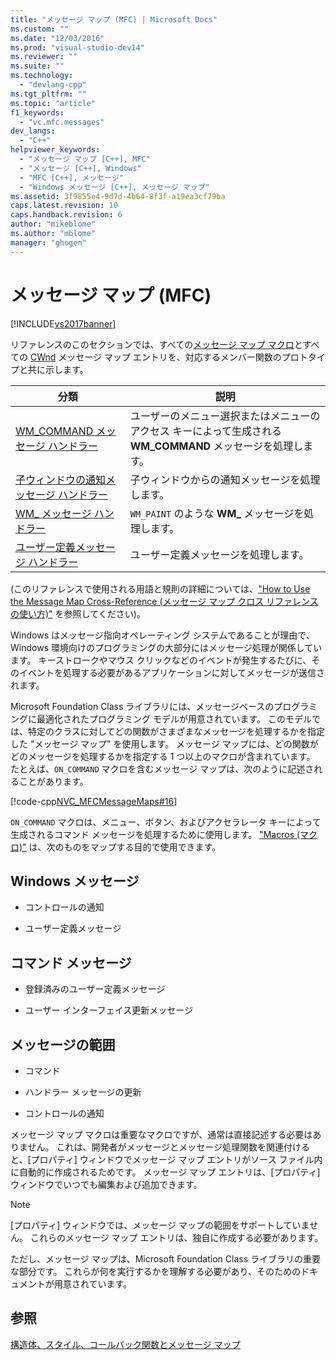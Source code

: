 ```yaml
---
title: "メッセージ マップ (MFC) | Microsoft Docs"
ms.custom: ""
ms.date: "12/03/2016"
ms.prod: "visual-studio-dev14"
ms.reviewer: ""
ms.suite: ""
ms.technology: 
  - "devlang-cpp"
ms.tgt_pltfrm: ""
ms.topic: "article"
f1_keywords: 
  - "vc.mfc.messages"
dev_langs: 
  - "C++"
helpviewer_keywords: 
  - "メッセージ マップ [C++], MFC"
  - "メッセージ [C++], Windows"
  - "MFC [C++], メッセージ"
  - "Windows メッセージ [C++], メッセージ マップ"
ms.assetid: 3f9855e4-9d7d-4b64-8f3f-a19ea3cf79ba
caps.latest.revision: 10
caps.handback.revision: 6
author: "mikeblome"
ms.author: "mblome"
manager: "ghogen"
---
```

# メッセージ マップ (MFC)
[!INCLUDE[vs2017banner](../../assembler/inline/includes/vs2017banner.md)]

リファレンスのこのセクションでは、すべての[メッセージ マップ マクロ](../../mfc/reference/message-map-macros-mfc.md)とすべての [CWnd](../Topic/CWnd%20Class.md) メッセージ マップ エントリを、対応するメンバー関数のプロトタイプと共に示します。  
  
|分類|説明|  
|--------|--------|  
|[WM\_COMMAND メッセージ ハンドラー](../Topic/WM_COMMAND%20Message%20Handler.md)|ユーザーのメニュー選択またはメニューのアクセス キーによって生成される **WM\_COMMAND** メッセージを処理します。|  
|[子ウィンドウの通知メッセージ ハンドラー](../Topic/Child%20Window%20Notification%20Message%20Handlers.md)|子ウィンドウからの通知メッセージを処理します。|  
|[WM\_ メッセージ ハンドラー](../../mfc/reference/handlers-for-wm-messages.md)|`WM_PAINT` のような **WM\_** メッセージを処理します。|  
|[ユーザー定義メッセージ ハンドラー](../Topic/User-Defined%20Handlers.md)|ユーザー定義メッセージを処理します。|  
  
 \(このリファレンスで使用される用語と規則の詳細については、["How to Use the Message Map Cross\-Reference \(メッセージ マップ クロス リファレンスの使い方\)"](../../mfc/reference/how-to-use-the-message-map-cross-reference.md) を参照してください\)。  
  
 Windows はメッセージ指向オペレーティング システムであることが理由で、Windows 環境向けのプログラミングの大部分にはメッセージ処理が関係しています。  キーストロークやマウス クリックなどのイベントが発生するたびに、そのイベントを処理する必要があるアプリケーションに対してメッセージが送信されます。  
  
 Microsoft Foundation Class ライブラリには、メッセージベースのプログラミングに最適化されたプログラミング モデルが用意されています。  このモデルでは、特定のクラスに対してどの関数がさまざまなメッセージを処理するかを指定した "メッセージ マップ" を使用します。  メッセージ マップには、どの関数がどのメッセージを処理するかを指定する 1 つ以上のマクロが含まれています。  たとえば、`ON_COMMAND` マクロを含むメッセージ マップは、次のように記述されることがあります。  
  
 [!code-cpp[NVC_MFCMessageMaps#16](../../mfc/reference/codesnippet/CPP/message-maps-mfc_1.cpp)]  
  
 `ON_COMMAND` マクロは、メニュー、ボタン、およびアクセラレータ キーによって生成されるコマンド メッセージを処理するために使用します。  ["Macros \(マクロ\)"](../../mfc/reference/message-map-macros-mfc.md) は、次のものをマップする目的で使用できます。  
  
## Windows メッセージ  
  
-   コントロールの通知  
  
-   ユーザー定義メッセージ  
  
## コマンド メッセージ  
  
-   登録済みのユーザー定義メッセージ  
  
-   ユーザー インターフェイス更新メッセージ  
  
## メッセージの範囲  
  
-   コマンド  
  
-   ハンドラー メッセージの更新  
  
-   コントロールの通知  
  
 メッセージ マップ マクロは重要なマクロですが、通常は直接記述する必要はありません。  これは、開発者がメッセージとメッセージ処理関数を関連付けると、\[プロパティ\] ウィンドウでメッセージ マップ エントリがソース ファイル内に自動的に作成されるためです。  メッセージ マップ エントリは、\[プロパティ\] ウィンドウでいつでも編集および追加できます。  
  
> [!NOTE]
>  \[プロパティ\] ウィンドウでは、メッセージ マップの範囲をサポートしていません。  これらのメッセージ マップ エントリは、独自に作成する必要があります。  
  
 ただし、メッセージ マップは、Microsoft Foundation Class ライブラリの重要な部分です。  これらが何を実行するかを理解する必要があり、そのためのドキュメントが用意されています。  
  
## 参照  
 [構造体、スタイル、コールバック関数とメッセージ マップ](../../mfc/reference/structures-styles-callbacks-and-message-maps.md)